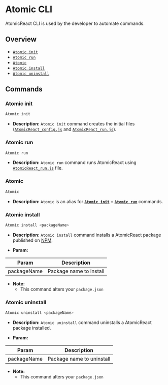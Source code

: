 # Atomic CLI

AtomicReact CLI is used by the developer to automate commands.

## Overview
* [`Atomic init`](AtomicCLI?id=atomic-init)
* [`Atomic run`](AtomicCLI?id=atomic-run)
* [`Atomic`](AtomicCLI?id=atomic)
* [`Atomic install`](AtomicCLI?id=atomic-install)
* [`Atomic uninstall`](AtomicCLI?id=atomic-uninstall)

## Commands

### Atomic init

```bash
Atomic init
```

* **Description:**
`Atomic init` command creates the initial files ([`AtomicReact_config.js`](Configuration) and [`AtomicReact_run.js`](Running)).

### Atomic run

```bash
Atomic run
```

* **Description:**
`Atomic run` command runs AtomicReact using [`AtomicReact_run.js`](Running) file.

### Atomic

```bash
Atomic
```

* **Description:**
`Atomic` is an alias for **[`Atomic init`](AtomicCLI?id=atomic-init) + [`Atomic run`](AtomicCLI?id=atomic-run)** commands.

### Atomic install

```bash
Atomic install <packageName>
```

* **Description:**
`Atomic install` command installs a AtomicReact package published on [NPM](https://www.npmjs.com/).

* **Param:**

Param | Description
------------ | -------------
packageName | Package name to install

* **Note:**
  * This command alters your `package.json`

### Atomic uninstall

```bash
Atomic uninstall <packageName>
```

* **Description:**
`Atomic uninstall` command uninstalls a AtomicReact package installed.

* **Param:**

Param | Description
------------ | -------------
packageName | Package name to uninstall

* **Note:**
  * This command alters your `package.json`
